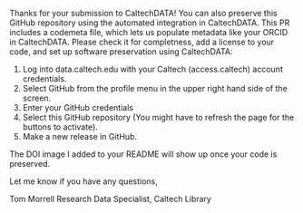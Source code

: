 Thanks for your submission to CaltechDATA!  You can also preserve this GitHub
repository using the automated integration in CaltechDATA. This PR includes a 
codemeta file, which lets us populate metadata like your ORCID in
CaltechDATA. Please check it for completness, add a license to your code, 
and set up software preservation using CaltechDATA:

1. Log into data.caltech.edu with your Caltech (access.caltech) account credentials.
2. Select GitHub from the profile menu in the upper right hand side of the screen.
3. Enter your GitHub credentials
4. Select this GitHub repository (You might have to refresh the page for the buttons to activate). 
5. Make a new release in GitHub.

The DOI image I added to your README will show up once your code is preserved.

Let me know if you have any questions,

Tom Morrell
Research Data Specialist, Caltech Library

